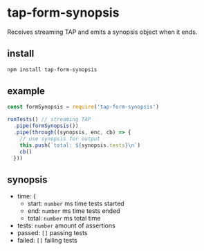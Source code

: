 # tap-form-synopsis

Receives streaming TAP and emits a synopsis object when it ends.

## install

```sh
npm install tap-form-synopsis
```

## example

```js
const formSynopsis = require('tap-form-synopsis')

runTests() // streaming TAP
  .pipe(formSynopsis())
  .pipe(through((synopsis, enc, cb) => {
    // use synopsis for output
    this.push(`total: ${synopsis.tests}\n`)
    cb()
  }))
```

## synopsis

- time: {
  - start: `number` ms time tests started
  - end: `number` ms time tests ended
  - total: `number` ms total time
- tests: `number` amount of assertions
- passed: `[]` passing tests
- failed: `[]` failing tests
